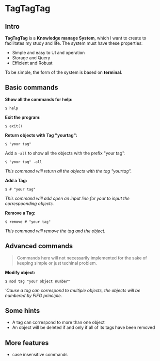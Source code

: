 # TagTagTag 
## Intro <br>
**TagTagTag** is  a **Knowledge manage System**, which I want to create to facilitates my study and life. The system must have these properties: 
- Simple and easy to UI and operation 
- Storage and Query
- Efficient and Robust

To be simple, the form of the system is based on **terminal**. 

## Basic commands
**Show all the commands for help:**
```
$ help
```
**Exit the program:**
```
$ exit()
```
**Return objects with Tag "yourtag":**
```
$ "your tag"
```
Add a `-all` to show all the objects with the prefix "your tag":
```
$ "your tag" -all
```
*This command will return all the objects with the tag "yourtag".*

**Add a Tag:**
```
$ # "your tag"
```
 *This command will add open an input line for your to input the correspoonding objects.*

**Remove a Tag:**
```
$ remove # "your tag"
```
*This command will remove the tag and the object.*

## Advanced commands
> Commands here will not necessarily implemented for the sake of keeping simple or just techinal problem.

**Modify object:**
```
$ mod tag "your object number"
```
*'Cause a tag can correspond to multiple objects, the objects will be numbered by FIFO principle.*

## Some hints
- A tag can correspond to more than one object
- An object will be deleted if and only if all of its tags have been removed

## More features
- case insensitive commands